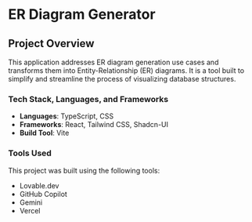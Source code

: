 # ER Diagram Generator

## Project Overview

This application addresses ER diagram generation use cases and transforms them into Entity-Relationship (ER) diagrams. It is a tool built to simplify and streamline the process of visualizing database structures.

### Tech Stack, Languages, and Frameworks

- **Languages**: TypeScript, CSS
- **Frameworks**: React, Tailwind CSS, Shadcn-UI
- **Build Tool**: Vite

### Tools Used

This project was built using the following tools:

- Lovable.dev
- GitHub Copilot
- Gemini
- Vercel
